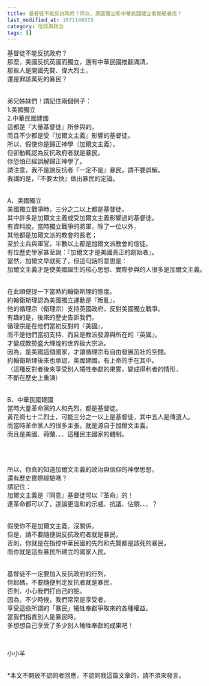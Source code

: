 ```yaml
---
title: 基督徒不能反抗政府？所以，美國獨立和中華民國建立者都是暴民？
last_modified_at: 1571149373
category: 信仰與政治
tags: []
---
```


<p>基督徒不能反抗政府？<br/>
那麼，美國反抗英國而獨立，還有中華民國推翻滿清，<br/>
那些人是開國先賢、偉大烈士，<br/>
還是罪該萬死的暴民？</p>
<p><br/>
弟兄姊妹們！請記住兩個例子：<br/>
1.美國獨立<br/>
2.中華民國建國<br/>
這都是『大量基督徒』所參與的，<br/>
而且不少都是受『加爾文主義』影響的基督徒。<br/>
所以，假使你是歸正神學（加爾文主義），<br/>
但卻動輒認為反抗政府者就是暴民，<br/>
你恐怕已經誤解歸正神學了。<br/>
請注意，我不是說反抗者『一定不是』暴民，請不要誤解。<br/>
我講的是，『不要太快』做出暴民的定論。</p>
<p><br/>
A、美國獨立<br/>
美國獨立戰爭時，三分之二以上都是基督徒，<br/>
其中許多是加爾文主義或受加爾文主義影響過的基督徒。<br/>
有資料說，當時獨立戰爭的將軍，除了一位以外，<br/>
其他都是加爾文派的教會的長老；<br/>
至於士兵與軍官，半數以上都是加爾文派教會的信徒。<br/>
有位歷史學家甚至說：『加爾文才是美國真正的創始者』。<br/>
當然，加爾文早就死了，但這句話的意思是：<br/>
加爾文主義才是使美國誕生的核心思想、實際參與的人很多是加爾文主義。</p>
<p><br/>
在此順便提一下當時約翰衛斯理的態度。<br/>
約翰衛斯理認為美國獨立運動是『叛亂』，<br/>
他的循理宗（衛理宗）支持英國政府，反對美國獨立戰爭。<br/>
有趣的是，後來的歷史告訴我們，<br/>
循理宗是在他們當初反對的『美國』，<br/>
而不是他們當初支持、而且是教派發源與所在的『英國』，<br/>
才變成教勢盛大輝煌的世界級大宗派。<br/>
因為，是美國這個國家，才讓循理宗有自由發展茁壯的空間。<br/>
約翰衛斯理後來也承認，美國建國，有上帝的手在其中。<br/>
（這種反對者後來享受別人犧牲奉獻的果實，變成得利者的情形，<br/>
不斷在歷史上重演）</p>
<p><br/>
B、中華民國建國<br/>
當時大量革命黨的人和先烈，都是基督徒。<br/>
黃花崗七十二烈士，可能三分之一以上是基督徒，其中五人是傳道人。<br/>
而當時革命黨人的很多主張，就是源自于加爾文主義，<br/>
而且是美國、荷蘭、、、這種民主國家的體制。</p>
<p> </p>
<p><br/>
所以，你真的知道加爾文主義的政治與信仰的神學思想，<br/>
還有歷史實際經驗嗎？<br/>
請記住：<br/>
加爾文主義是『同意』基督徒可以『革命』的！<br/>
連革命都可以了，遑論更溫和的示威、抗議、佔領、、、？</p>
<p><br/>
假使你不是加爾文主義，沒關係，<br/>
但是，請不要隨便說反抗政府者就是暴民，<br/>
否則，你就是在指控中華民國的先烈和先賢都是該死的暴民，<br/>
而你就是這些暴民所建立的國家人民。</p>
<p><br/>
基督徒不一定要加入反抗政府的行列，<br/>
但起碼，不要隨便判定反抗者就是暴民，<br/>
否則，小心我們打自己的臉。<br/>
因為，不少時候，我們常常是享受者，<br/>
享受這些所謂的「暴民」犧牲奉獻爭取來的各種權益。<br/>
當我們指責別人是暴民時，<br/>
多想想自己享受了多少別人犧牲奉獻的成果吧！</p>
<p> </p>
<p>小小羊</p>
<p><br/>
*本文不開放不認同者回應，不認同我這篇文章的，請不須來發言。</p>
<p><br/>
<br/>
 </p>
